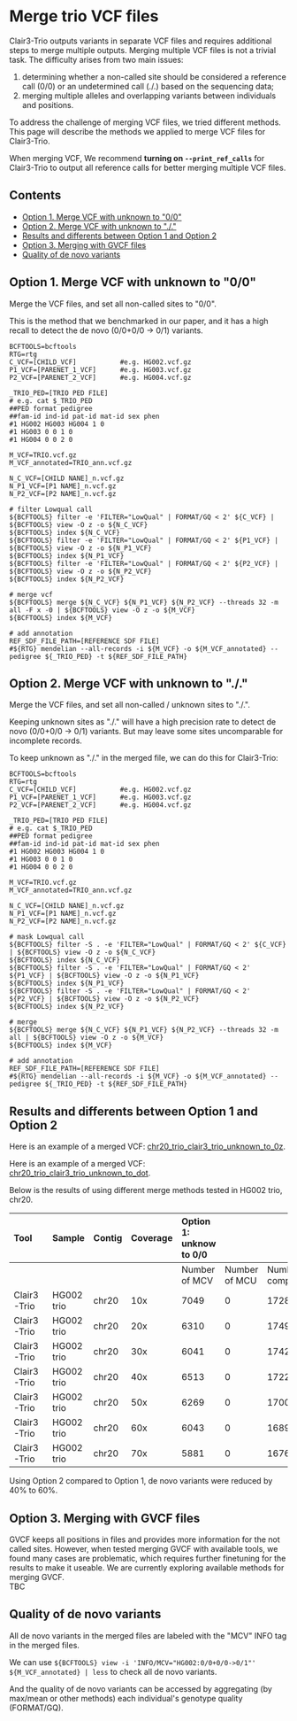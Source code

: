 # Merge trio VCF files

Clair3-Trio outputs variants in separate VCF files and requires additional steps to merge multiple outputs. Merging multiple VCF files is not a trivial task. The difficulty arises from two main issues:

1) determining whether a non-called site should be considered a reference call (0/0) or an undetermined call (./.) based on the sequencing data;
2) merging multiple alleles and overlapping variants between individuals and positions.

To address the challenge of merging VCF files, we tried different methods. This page will describe the methods we applied to merge VCF files for Clair3-Trio.

When merging VCF, We recommend **turning on `--print_ref_calls`** for Clair3-Trio to output all reference calls for better merging multiple VCF files.

## Contents

* [Option 1. Merge VCF with unknown to "0/0"](#option-1-merge-vcf-with-unknown-to-00)
* [Option 2. Merge VCF with unknown to "./."](#option-2-merge-vcf-with-unknown-to-)
* [Results and differents between Option 1 and Option 2](#results-and-differents-between-option-1-and-option-2)
* [Option 3. Merging with GVCF files](#option-3-merging-with-gvcf-files)
* [Quality of de novo variants](#quality-of-de-novo-variants)

## Option 1. Merge VCF with unknown to "0/0"

Merge the VCF files, and set all non-called sites to "0/0".

This is the method that we benchmarked in our paper, and it has a high recall to detect the de novo (0/0+0/0 -> 0/1) variants.

```
BCFTOOLS=bcftools
RTG=rtg
C_VCF=[CHILD_VCF]			#e.g. HG002.vcf.gz
P1_VCF=[PARENET_1_VCF]		#e.g. HG003.vcf.gz
P2_VCF=[PARENET_2_VCF]		#e.g. HG004.vcf.gz

_TRIO_PED=[TRIO PED FILE]
# e.g. cat $_TRIO_PED
##PED format pedigree
##fam-id ind-id pat-id mat-id sex phen
#1 HG002 HG003 HG004 1 0
#1 HG003 0 0 1 0
#1 HG004 0 0 2 0

M_VCF=TRIO.vcf.gz
M_VCF_annotated=TRIO_ann.vcf.gz

N_C_VCF=[CHILD NANE]_n.vcf.gz 
N_P1_VCF=[P1 NAME]_n.vcf.gz 
N_P2_VCF=[P2 NAME]_n.vcf.gz

# filter Lowqual call           
${BCFTOOLS} filter -e 'FILTER="LowQual" | FORMAT/GQ < 2' ${C_VCF} | ${BCFTOOLS} view -O z -o ${N_C_VCF}
${BCFTOOLS} index ${N_C_VCF}
${BCFTOOLS} filter -e 'FILTER="LowQual" | FORMAT/GQ < 2' ${P1_VCF} | ${BCFTOOLS} view -O z -o ${N_P1_VCF}
${BCFTOOLS} index ${N_P1_VCF}
${BCFTOOLS} filter -e 'FILTER="LowQual" | FORMAT/GQ < 2' ${P2_VCF} | ${BCFTOOLS} view -O z -o ${N_P2_VCF}
${BCFTOOLS} index ${N_P2_VCF}
         
# merge vcf
${BCFTOOLS} merge ${N_C_VCF} ${N_P1_VCF} ${N_P2_VCF} --threads 32 -m all -F x -0 | ${BCFTOOLS} view -O z -o ${M_VCF}
${BCFTOOLS} index ${M_VCF}

# add annotation
REF_SDF_FILE_PATH=[REFERENCE SDF FILE]
#${RTG} mendelian --all-records -i ${M_VCF} -o ${M_VCF_annotated} --pedigree ${_TRIO_PED} -t ${REF_SDF_FILE_PATH}
```


## Option 2. Merge VCF with unknown to "./."

Merge the VCF files, and set all non-called / unknown sites to "./.".

Keeping unknown sites as "./." will have a high precision rate to detect de novo (0/0+0/0 -> 0/1) variants. But may leave some sites uncomparable for incomplete records.

To keep unknown as "./." in the merged file, we can do this for Clair3-Trio:

```
BCFTOOLS=bcftools
RTG=rtg
C_VCF=[CHILD_VCF]			#e.g. HG002.vcf.gz
P1_VCF=[PARENET_1_VCF]		#e.g. HG003.vcf.gz
P2_VCF=[PARENET_2_VCF]		#e.g. HG004.vcf.gz

_TRIO_PED=[TRIO PED FILE]
# e.g. cat $_TRIO_PED
##PED format pedigree
##fam-id ind-id pat-id mat-id sex phen
#1 HG002 HG003 HG004 1 0
#1 HG003 0 0 1 0
#1 HG004 0 0 2 0

M_VCF=TRIO.vcf.gz
M_VCF_annotated=TRIO_ann.vcf.gz

N_C_VCF=[CHILD NANE]_n.vcf.gz 
N_P1_VCF=[P1 NAME]_n.vcf.gz 
N_P2_VCF=[P2 NAME]_n.vcf.gz

# mask Lowqual call        
${BCFTOOLS} filter -S . -e 'FILTER="LowQual" | FORMAT/GQ < 2' ${C_VCF} | ${BCFTOOLS} view -O z -o ${N_C_VCF}
${BCFTOOLS} index ${N_C_VCF}
${BCFTOOLS} filter -S . -e 'FILTER="LowQual" | FORMAT/GQ < 2' ${P1_VCF} | ${BCFTOOLS} view -O z -o ${N_P1_VCF}
${BCFTOOLS} index ${N_P1_VCF}
${BCFTOOLS} filter -S . -e 'FILTER="LowQual" | FORMAT/GQ < 2' ${P2_VCF} | ${BCFTOOLS} view -O z -o ${N_P2_VCF}
${BCFTOOLS} index ${N_P2_VCF}

# merge
${BCFTOOLS} merge ${N_C_VCF} ${N_P1_VCF} ${N_P2_VCF} --threads 32 -m all | ${BCFTOOLS} view -O z -o ${M_VCF}
${BCFTOOLS} index ${M_VCF}

# add annotation
REF_SDF_FILE_PATH=[REFERENCE SDF FILE]
#${RTG} mendelian --all-records -i ${M_VCF} -o ${M_VCF_annotated} --pedigree ${_TRIO_PED} -t ${REF_SDF_FILE_PATH}
```


## Results and differents between Option 1 and Option 2


Here is an example of a merged VCF: [chr20_trio_clair3_trio_unknown_to_0z](http://www.bio8.cs.hku.hk/clair3_trio/analysis_result/7_merge/merge_unknown_to_0/).

Here is an example of a merged VCF: [chr20_trio_clair3_trio_unknown_to_dot](http://www.bio8.cs.hku.hk/clair3_trio/analysis_result/7_merge/merge_unknown_to_dot/).

Below is the results of using different merge methods tested in HG002 trio, chr20.

|Tool|Sample|Contig|Coverage|Option 1: unknow to 0/0| | | |Option 2: unknow to ./.| | | |
|:----|:----|:----|:----|:----|:----|:----|:----|:----|:----|:----|:----|
| | | | |Number of MCV|Number of MCU|Number compared|de novo|Number of MCV|Number of MCU|Number compared|de novo|
|Clair3-Trio|HG002 trio|chr20|10x|7049|0|172899|1991|5064|8967|177844|1015|
|Clair3-Trio|HG002 trio|chr20|20x|6310|0|174932|1240|3233|6783|176541|412|
|Clair3-Trio|HG002 trio|chr20|30x|6041|0|174241|1102|3026|6452|175756|374|
|Clair3-Trio|HG002 trio|chr20|40x|6513|0|172255|935|3005|6489|173287|316|
|Clair3-Trio|HG002 trio|chr20|50x|6269|0|170096|915|2847|6334|171205|299|
|Clair3-Trio|HG002 trio|chr20|60x|6043|0|168922|971|2966|6652|170816|380|
|Clair3-Trio|HG002 trio|chr20|70x|5881|0|167697|976|2883|7035|170053|377|

Using Option 2 compared to Option 1, de novo variants were reduced by 40% to 60%.


## Option 3. Merging with GVCF files

GVCF keeps all positions in files and provides more information for the not called sites. However, when tested merging GVCF with available tools, we found many cases are problematic, which requires further finetuning for the results to make it useable. We are currently exploring available methods for merging GVCF.                                                                 
TBC

## Quality of de novo variants

All de novo variants in the merged files are labeled with the "MCV" INFO tag in the merged files.

We can use `${BCFTOOLS} view -i 'INFO/MCV="HG002:0/0+0/0->0/1"' ${M_VCF_annotated} | less` to check all de novo variants.

And the quality of de novo variants can be accessed by aggregating (by max/mean or other methods) each individual's genotype quality (FORMAT/GQ).


